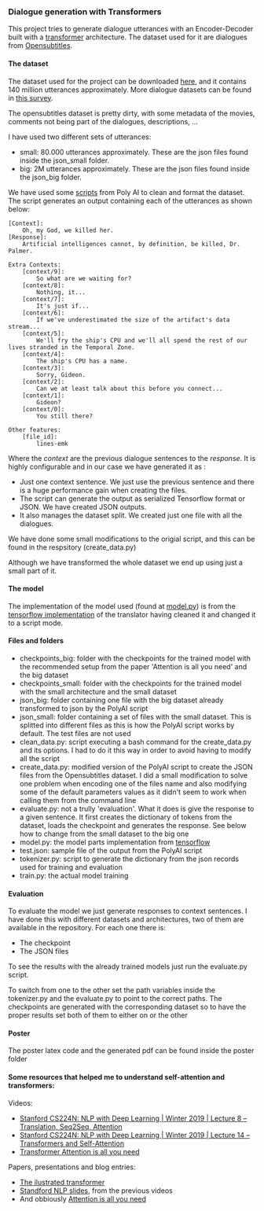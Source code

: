 ### Dialogue generation with Transformers

This project tries to generate dialogue utterances with an Encoder-Decoder built with a [transformer](http://jalammar.github.io/illustrated-transformer/) architecture. The dataset used for it are dialogues from [Opensubtitles](http://opus.nlpl.eu/OpenSubtitles-v2018.php).


#### The dataset

The dataset used for the project can be downloaded [here](http://opus.nlpl.eu/download.php?f=OpenSubtitles/v2018/mono/OpenSubtitles.raw.en.gz), and it contains 140 million utterances approximately. More dialogue datasets can be found in [this survey](https://breakend.github.io/DialogDatasets/).

The opensubtitles dataset is pretty dirty, with some metadata of the movies, comments not being part of the dialogues, descriptions, ...

I have used two different sets of utterances:
* small: 80.000 utterances approximately. These are the json files found inside the json_small folder.
* big: 2M utterances approximately. These are the json files found inside the json_big folder. 

We have used some [scripts](https://github.com/PolyAI-LDN/conversational-datasets/tree/master/opensubtitles) from Poly AI to clean and format the dataset. The script generates an output containing each of the utterances as shown below:


```
[Context]:
	Oh, my God, we killed her.
[Response]:
	Artificial intelligences cannot, by definition, be killed, Dr. Palmer.

Extra Contexts:
	[context/9]:
		So what are we waiting for?
	[context/8]:
		Nothing, it...
	[context/7]:
		It's just if...
	[context/6]:
		If we've underestimated the size of the artifact's data stream...
	[context/5]:
		We'll fry the ship's CPU and we'll all spend the rest of our lives stranded in the Temporal Zone.
	[context/4]:
		The ship's CPU has a name.
	[context/3]:
		Sorry, Gideon.
	[context/2]:
		Can we at least talk about this before you connect...
	[context/1]:
		Gideon?
	[context/0]:
		You still there?

Other features:
	[file_id]:
		lines-emk
```

Where the *context* are the previous dialogue sentences to the *response*. It is highly configurable and in our case we have generated it as :

* Just one context sentence. We just use the previous sentence and there is a huge performance gain when creating the files. 
* The script can generate the output as serialized Tensorflow format or JSON. We have created JSON outputs. 
* It also manages the dataset split. We created just one file with all the dialogues.

We have done some small modifications to the origial script, and this can be found in the respsitory (create_data.py)

Although we have transformed the whole dataset we end up using just a small part of it.

#### The model

The implementation of the model used (found at [model.py](https://github.com/uabinf/nlp-fall-2019-project-transformer-dialogue/blob/master/model.py)) is from the [tensorflow implementation](https://www.tensorflow.org/tutorials/text/transformer) of the translator having cleaned it and changed it to a script mode.

#### Files and folders

* checkpoints_big: folder with the checkpoints for the trained model with the recommended setup from the paper 'Attention is all you need' and the big dataset
* checkpoints_small: folder with the checkpoints for the trained model with the small architecture and the small dataset
* json_big: folder containing one file with the big dataset already transformed to json by the PolyAI script
* json_small: folder containing a set of files with the small dataset. This is splitted into different files as this is how the PolyAI script works by default. The test files are not used
* clean_data.py: script executing a bash command for the create_data.py and its options. I had to do it this way in order to avoid having to modify all the script
* create_data.py: modified version of the PolyAI script to create the JSON files from the Opensubtitles dataset. I did a small modification to solve one problem when encoding one of the files name and also modifying some of the default parameters values as it didn't seem to work when calling them from the command line
* evaluate.py: not a trully 'evaluation'. What it does is give the response to a given sentence. It first creates the dictionary of tokens from the dataset, loads the checkpoint and generates the response. See below how to change from the small dataset to the big one
* model.py: the model parts implementation from [tensorflow](https://www.tensorflow.org/tutorials/text/transformer)
* test.json: sample file of the output from the PolyAI script
* tokenizer.py: script to generate the dictionary from the json records used for training and evaluation 
* train.py: the actual model training

#### Evaluation
To evaluate the model we just generate responses to context sentences. I have done this with different datasets and architectures, two of them are available in the repository. For each one there is:
* The checkpoint
* The JSON files

To see the results with the already trained models just run the evaluate.py script.

To switch from one to the other set the path variables inside the tokenizer.py and the evaluate.py to point to the correct paths. The checkpoints are generated with the corresponding dataset so to have the proper results set both of them to either on or the other

#### Poster

The poster latex code and the generated pdf can be found inside the poster folder

#### Some resources that helped me to understand self-attention and transformers:

Videos:
* [Stanford CS224N: NLP with Deep Learning | Winter 2019 | Lecture 8 – Translation, Seq2Seq, Attention](https://www.youtube.com/watch?v=XXtpJxZBa2c&t=3905s)
* [Stanford CS224N: NLP with Deep Learning | Winter 2019 | Lecture 14 – Transformers and Self-Attention](https://www.youtube.com/watch?v=5vcj8kSwBCY&t=322s)
* [Transformer Attention is all you need](https://www.youtube.com/watch?v=z1xs9jdZnuY&t=635s)

Papers, presentations and blog entries:
* [The ilustrated transformer](http://jalammar.github.io/illustrated-transformer/)
* [Standford NLP slides](http://web.stanford.edu/class/cs224n/slides/cs224n-2019-lecture14-transformers.pdf), from the previous videos
* And obbiously [Attention is all you need](https://arxiv.org/abs/1706.03762)

